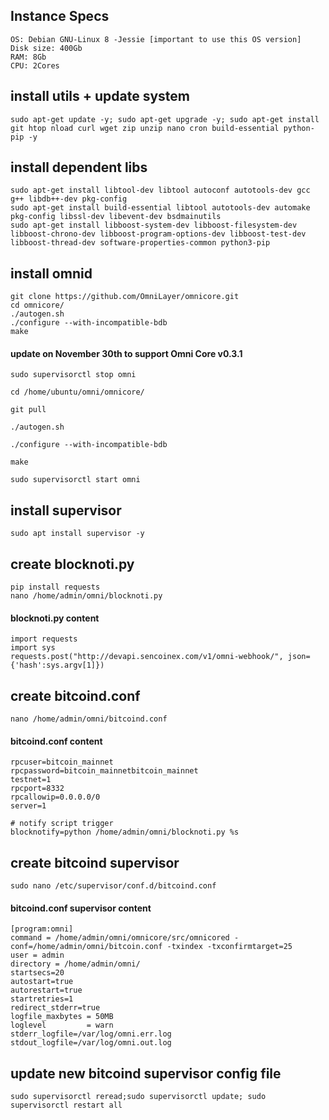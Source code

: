 ## Instance Specs
```
OS: Debian GNU-Linux 8 -Jessie [important to use this OS version]
Disk size: 400Gb
RAM: 8Gb
CPU: 2Cores
```
## install utils + update system

```
sudo apt-get update -y; sudo apt-get upgrade -y; sudo apt-get install git htop nload curl wget zip unzip nano cron build-essential python-pip -y
```

## install dependent libs

```
sudo apt-get install libtool-dev libtool autoconf autotools-dev gcc g++ libdb++-dev pkg-config
sudo apt-get install build-essential libtool autotools-dev automake pkg-config libssl-dev libevent-dev bsdmainutils
sudo apt-get install libboost-system-dev libboost-filesystem-dev libboost-chrono-dev libboost-program-options-dev libboost-test-dev libboost-thread-dev software-properties-common python3-pip
```

## install omnid

```
git clone https://github.com/OmniLayer/omnicore.git
cd omnicore/
./autogen.sh
./configure --with-incompatible-bdb
make
```

#### update on November 30th to support Omni Core v0.3.1
```
sudo supervisorctl stop omni

cd /home/ubuntu/omni/omnicore/

git pull

./autogen.sh

./configure --with-incompatible-bdb

make

sudo supervisorctl start omni

```

## install supervisor

```
sudo apt install supervisor -y
```
## create blocknoti.py
```
pip install requests
nano /home/admin/omni/blocknoti.py

```
#### blocknoti.py content
```
import requests
import sys
requests.post("http://devapi.sencoinex.com/v1/omni-webhook/", json={'hash':sys.argv[1]})
```

## create bitcoind.conf

```
nano /home/admin/omni/bitcoind.conf
```

#### bitcoind.conf content
```
rpcuser=bitcoin_mainnet
rpcpassword=bitcoin_mainnetbitcoin_mainnet
testnet=1
rpcport=8332
rpcallowip=0.0.0.0/0
server=1

# notify script trigger 
blocknotify=python /home/admin/omni/blocknoti.py %s
```

## create bitcoind supervisor

```
sudo nano /etc/supervisor/conf.d/bitcoind.conf
```

#### bitcoind.conf supervisor content
```
[program:omni]
command = /home/admin/omni/omnicore/src/omnicored -conf=/home/admin/omni/bitcoin.conf -txindex -txconfirmtarget=25
user = admin
directory = /home/admin/omni/
startsecs=20
autostart=true
autorestart=true
startretries=1
redirect_stderr=true
logfile_maxbytes = 50MB
loglevel         = warn
stderr_logfile=/var/log/omni.err.log
stdout_logfile=/var/log/omni.out.log
```

## update new bitcoind supervisor config file
```
sudo supervisorctl reread;sudo supervisorctl update; sudo supervisorctl restart all
```
